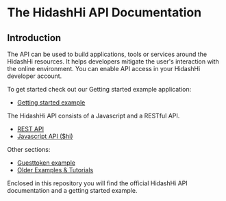 # The HidashHi API Documentation

## Introduction

The API can be used to build applications, tools or services around the HidashHi resources. It helps developers mitigate the user's interaction with the online environment. You can enable API access in your HidashHi developer account.  

To get started check out our Getting started example application:
 - [Getting started example](examples/getting-started-example/)
  
The HidashHi API consists of a Javascript and a RESTful API.

- [REST API](rest.md)
- [Javascript API ($hi)](js.md)

Other sections:  

- [Guesttoken example](examples/guest_token_guide.md)
- [Older Examples & Tutorials](https://github.com/hidashhi/api-examples)

Enclosed in this repository you will find the official HidashHi API documentation and a getting started example.
